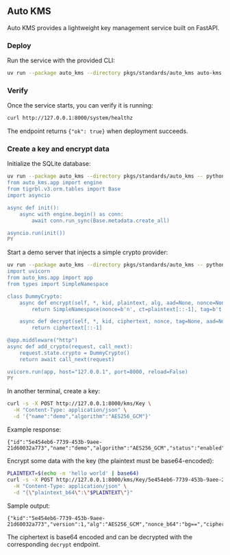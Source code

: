 ## Auto KMS

Auto KMS provides a lightweight key management service built on FastAPI. 

### Deploy

Run the service with the provided CLI:

```bash
uv run --package auto_kms --directory pkgs/standards/auto_kms auto-kms --host 127.0.0.1 --port 8000 --no-reload
```

### Verify

Once the service starts, you can verify it is running:

```bash
curl http://127.0.0.1:8000/system/healthz
```

The endpoint returns `{"ok": true}` when deployment succeeds.

### Create a key and encrypt data

Initialize the SQLite database:

```bash
uv run --package auto_kms --directory pkgs/standards/auto_kms -- python - <<'PY'
from auto_kms.app import engine
from tigrbl.v3.orm.tables import Base
import asyncio

async def init():
    async with engine.begin() as conn:
        await conn.run_sync(Base.metadata.create_all)

asyncio.run(init())
PY
```

Start a demo server that injects a simple crypto provider:

```bash
uv run --package auto_kms --directory pkgs/standards/auto_kms -- python - <<'PY'
import uvicorn
from auto_kms.app import app
from types import SimpleNamespace

class DummyCrypto:
    async def encrypt(self, *, kid, plaintext, alg, aad=None, nonce=None):
        return SimpleNamespace(nonce=b'n', ct=plaintext[::-1], tag=b't', version=1, alg=alg)

    async def decrypt(self, *, kid, ciphertext, nonce, tag=None, aad=None, alg=None):
        return ciphertext[::-1]

@app.middleware("http")
async def add_crypto(request, call_next):
    request.state.crypto = DummyCrypto()
    return await call_next(request)

uvicorn.run(app, host="127.0.0.1", port=8000, reload=False)
PY
```

In another terminal, create a key:

```bash
curl -s -X POST http://127.0.0.1:8000/kms/Key \
  -H "Content-Type: application/json" \
  -d '{"name":"demo","algorithm":"AES256_GCM"}'
```

Example response:

```
{"id":"5e454eb6-7739-453b-9aee-21d60032a773","name":"demo","algorithm":"AES256_GCM","status":"enabled","primary_version":1}
```

Encrypt some data with the key (the plaintext must be base64-encoded):

```bash
PLAINTEXT=$(echo -n 'hello world' | base64)
curl -s -X POST http://127.0.0.1:8000/kms/Key/5e454eb6-7739-453b-9aee-21d60032a773/encrypt \
  -H "Content-Type: application/json" \
  -d "{\"plaintext_b64\":\"$PLAINTEXT\"}"
```

Sample output:

```
{"kid":"5e454eb6-7739-453b-9aee-21d60032a773","version":1,"alg":"AES256_GCM","nonce_b64":"bg==","ciphertext_b64":"ZGxyb3cgb2xsZWg=","tag_b64":"dA=="}
```

The ciphertext is base64 encoded and can be decrypted with the corresponding `decrypt` endpoint.
